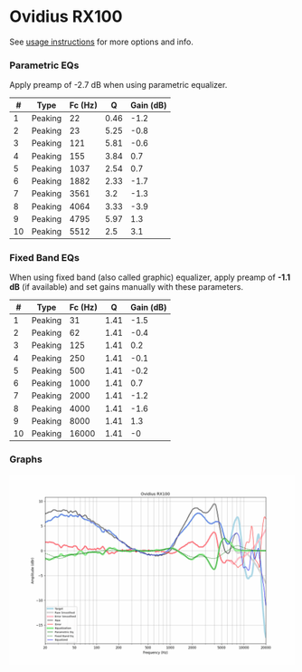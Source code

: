 # Ovidius RX100
See [usage instructions](https://github.com/jaakkopasanen/AutoEq#usage) for more options and info.

### Parametric EQs
Apply preamp of -2.7 dB when using parametric equalizer.

|   # | Type    |   Fc (Hz) |    Q |   Gain (dB) |
|-----|---------|-----------|------|-------------|
|   1 | Peaking |        22 | 0.46 |        -1.2 |
|   2 | Peaking |        23 | 5.25 |        -0.8 |
|   3 | Peaking |       121 | 5.81 |        -0.6 |
|   4 | Peaking |       155 | 3.84 |         0.7 |
|   5 | Peaking |      1037 | 2.54 |         0.7 |
|   6 | Peaking |      1882 | 2.33 |        -1.7 |
|   7 | Peaking |      3561 | 3.2  |        -1.3 |
|   8 | Peaking |      4064 | 3.33 |        -3.9 |
|   9 | Peaking |      4795 | 5.97 |         1.3 |
|  10 | Peaking |      5512 | 2.5  |         3.1 |

### Fixed Band EQs
When using fixed band (also called graphic) equalizer, apply preamp of **-1.1 dB** (if available) and set gains manually with these parameters.

|   # | Type    |   Fc (Hz) |    Q |   Gain (dB) |
|-----|---------|-----------|------|-------------|
|   1 | Peaking |        31 | 1.41 |        -1.5 |
|   2 | Peaking |        62 | 1.41 |        -0.4 |
|   3 | Peaking |       125 | 1.41 |         0.2 |
|   4 | Peaking |       250 | 1.41 |        -0.1 |
|   5 | Peaking |       500 | 1.41 |        -0.2 |
|   6 | Peaking |      1000 | 1.41 |         0.7 |
|   7 | Peaking |      2000 | 1.41 |        -1.2 |
|   8 | Peaking |      4000 | 1.41 |        -1.6 |
|   9 | Peaking |      8000 | 1.41 |         1.3 |
|  10 | Peaking |     16000 | 1.41 |        -0   |

### Graphs
![](./Ovidius%20RX100.png)
